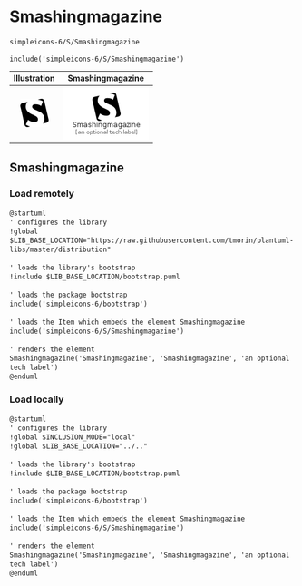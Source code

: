 # Smashingmagazine


```text
simpleicons-6/S/Smashingmagazine
```

```text
include('simpleicons-6/S/Smashingmagazine')
```



| Illustration | Smashingmagazine |
| :---: | :---: |
| ![illustration for Illustration](../../simpleicons-6/S/Smashingmagazine.png) | ![illustration for Smashingmagazine](../../simpleicons-6/S/Smashingmagazine.Local.png) |




## Smashingmagazine

### Load remotely
```plantuml
@startuml
' configures the library
!global $LIB_BASE_LOCATION="https://raw.githubusercontent.com/tmorin/plantuml-libs/master/distribution"

' loads the library's bootstrap
!include $LIB_BASE_LOCATION/bootstrap.puml

' loads the package bootstrap
include('simpleicons-6/bootstrap')

' loads the Item which embeds the element Smashingmagazine
include('simpleicons-6/S/Smashingmagazine')

' renders the element
Smashingmagazine('Smashingmagazine', 'Smashingmagazine', 'an optional tech label')
@enduml
```

### Load locally
```plantuml
@startuml
' configures the library
!global $INCLUSION_MODE="local"
!global $LIB_BASE_LOCATION="../.."

' loads the library's bootstrap
!include $LIB_BASE_LOCATION/bootstrap.puml

' loads the package bootstrap
include('simpleicons-6/bootstrap')

' loads the Item which embeds the element Smashingmagazine
include('simpleicons-6/S/Smashingmagazine')

' renders the element
Smashingmagazine('Smashingmagazine', 'Smashingmagazine', 'an optional tech label')
@enduml
```

